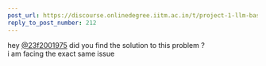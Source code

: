 ```yaml
---
post_url: https://discourse.onlinedegree.iitm.ac.in/t/project-1-llm-based-automation-agent-discussion-thread-tds-jan-2025/164277/277
reply_to_post_number: 212
---
```

hey [@23f2001975](/u/23f2001975) did you find the solution to this problem ?  
i am facing the exact same issue